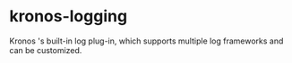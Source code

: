 # kronos-logging

Kronos 's built-in log plug-in, which supports multiple log frameworks and can be customized.